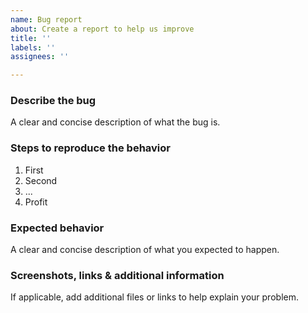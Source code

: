 ```yaml
---
name: Bug report
about: Create a report to help us improve
title: ''
labels: ''
assignees: ''

---
```


### Describe the bug

A clear and concise description of what the bug is.

### Steps to reproduce the behavior

1. First
2. Second
3. ...
4. Profit

### Expected behavior

A clear and concise description of what you expected to happen.

### Screenshots, links & additional information

If applicable, add additional files or links to help explain your problem.
